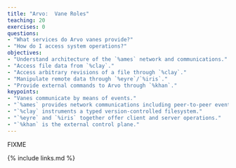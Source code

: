 ```yaml
---
title: "Arvo:  Vane Roles"
teaching: 20
exercises: 0
questions:
- "What services do Arvo vanes provide?"
- "How do I access system operations?"
objectives:
- "Understand architecture of the `%ames` network and communications."
- "Access file data from `%clay`."
- "Access arbitrary revisions of a file through `%clay`."
- "Manipulate remote data through `%eyre`/`%iris`."
- "Provide external commands to Arvo through `%khan`."
keypoints:
- "Vanes communicate by means of events."
- "`%ames` provides network communications including peer-to-peer events."
- "`%clay` instruments a typed version-controlled filesystem."
- "`%eyre` and `%iris` together offer client and server operations."
- "`%khan` is the external control plane."
---
```

FIXME

{% include links.md %}

